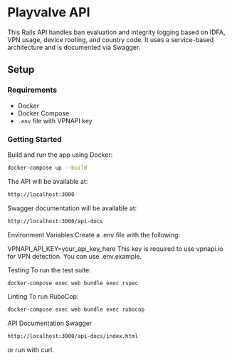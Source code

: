 # Playvalve API

This Rails API handles ban evaluation and integrity logging based on IDFA, VPN usage, device rooting, and country code. It uses a service-based architecture and is documented via Swagger.

## Setup

### Requirements

- Docker
- Docker Compose
- `.env` file with VPNAPI key

### Getting Started

Build and run the app using Docker:

```BASH
docker-compose up --build
```

The API will be available at:

```BASH
http://localhost:3000
```

Swagger documentation will be available at:

```BASH
http://localhost:3000/api-docs
```

Environment Variables
Create a .env file with the following:

VPNAPI_API_KEY=your_api_key_here
This key is required to use vpnapi.io for VPN detection. You can use .env.example.

Testing
To run the test suite:

```BASH
docker-compose exec web bundle exec rspec
```

Linting
To run RuboCop:

```BASH
docker-compose exec web bundle exec rubocop
```

API Documentation
Swagger

```BASH
http://localhost:3000/api-docs/index.html
```
or run with curl.